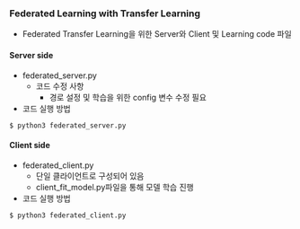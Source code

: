 ### Federated Learning with Transfer Learning
- Federated Transfer Learning을 위한 Server와 Client 및 Learning code 파일

#### Server side
- federated_server.py
  - 코드 수정 사항
    - 경로 설정 및 학습을 위한 config 변수 수정 필요
- 코드 실행 방법
```
$ python3 federated_server.py
```

#### Client side
- federated_client.py
  - 단일 클라이언트로 구성되어 있음
  - client_fit_model.py파일을 통해 모델 학습 진행
- 코드 실행 방법
```
$ python3 federated_client.py
```
